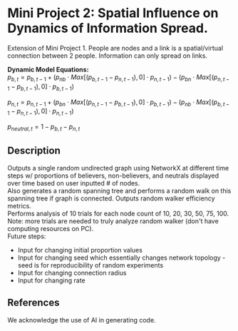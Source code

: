 # Mini Project 2: Spatial Influence on Dynamics of Information Spread. 
Extension of Mini Project 1. People are nodes and a link is a spatial/virtual connection between 2 people. 
Information can only spread on links. 

**Dynamic Model Equations:** <br>
$p_{b, t} = p_{b, t-1} + (p_{nb} \cdot Max[(p_{b, t-1}-p_{n, t-1}), 0] \cdot p_{n, t-1}) - (p_{bn} \cdot Max[(p_{n, t-1}-p_{b, t-1}), 0] \cdot p_{b, t-1})$

$p_{n, t} = p_{n, t-1} + (p_{bn} \cdot Max[(p_{n, t-1}-p_{b, t-1}), 0] \cdot p_{b, t-1}) - (p_{nb} \cdot Max[(p_{b, t-1}-p_{n, t-1}), 0] \cdot p_{n, t-1})$ 

$p_{neutral, t} = 1 - p_{b, t} - p_{n, t}$

## Description

Outputs a single random undirected graph using NetworkX at different time steps w/ proportions of believers, non-believers, and neutrals displayed over time based on user inputted # of nodes. <br>
Also generates a random spanning tree and performs a random walk on this spanning tree if graph is connected. Outputs random walker efficiency metrics. <br>
Performs analysis of 10 trials for each node count of 10, 20, 30, 50, 75, 100. <br>
Note: more trials are needed to truly analyze random walker (don't have computing resources on PC). <br> 
Future steps: <br>
- Input for changing initial proportion values
- Input for changing seed which essentially changes network topology - seed is for reproducibility of random experiments
- Input for changing connection radius
- Input for changing rate

## References
We acknowledge the use of AI in generating code. 
